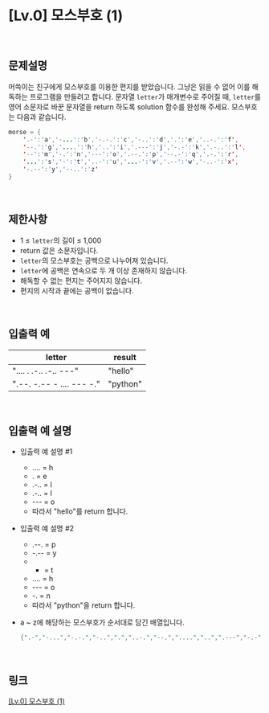 # [Lv.0] 모스부호 (1)

<br>

## 문제설명
머쓱이는 친구에게 모스부호를 이용한 편지를 받았습니다. 그냥은 읽을 수 없어 이를 해독하는 프로그램을 만들려고 합니다. 문자열 `letter`가 매개변수로 주어질 때, `letter`를 영어 소문자로 바꾼 문자열을 return 하도록 solution 함수를 완성해 주세요.
모스부호는 다음과 같습니다.

```java
morse = { 
    '.-':'a','-...':'b','-.-.':'c','-..':'d','.':'e','..-.':'f',
    '--.':'g','....':'h','..':'i','.---':'j','-.-':'k','.-..':'l',
    '--':'m','-.':'n','---':'o','.--.':'p','--.-':'q','.-.':'r',
    '...':'s','-':'t','..-':'u','...-':'v','.--':'w','-..-':'x',
    '-.--':'y','--..':'z'
}
```

<br>

## 제한사항
- 1 ≤ `letter`의 길이 ≤ 1,000
- return 값은 소문자입니다.
- `letter`의 모스부호는 공백으로 나누어져 있습니다.
- `letter`에 공백은 연속으로 두 개 이상 존재하지 않습니다.
- 해독할 수 없는 편지는 주어지지 않습니다.
- 편지의 시작과 끝에는 공백이 없습니다.

<br>

## 입출력 예
| letter | result |
|---|---|
| ".... . .-.. .-.. ---" | "hello" |
| ".--. -.-- - .... --- -." | "python" |

<br>

## 입출력 예 설명
- 입출력 예 설명 #1
    - .... = h
    - . = e
    - .-.. = l
    - .-.. = l
    - --- = o
    - 따라서 "hello"를 return 합니다.

- 입출력 예 설명 #2
    - .--. = p
    - -.-- = y
    - - = t
    - .... = h
    - --- = o
    - -. = n
    - 따라서 "python"을 return 합니다.

- a ~ z에 해당하는 모스부호가 순서대로 담긴 배열입니다.
    ```java
    {".-","-...","-.-.","-..",".","..-.","--.","....","..",".---","-.-",".-..","--","-.","---",".--.","--.-",".-.","...","-","..-","...-",".--","-..-","-.--","--.."}
    ```

<br>

## 링크
[[Lv.0] 모스부호 (1)](https://school.programmers.co.kr/learn/courses/30/lessons/120838)
